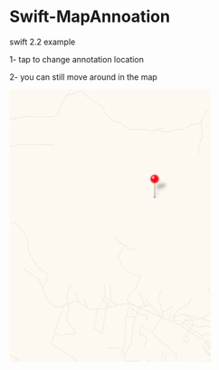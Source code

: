 # Swift-MapAnnoation

swift 2.2 example

1- tap to change annotation location

2- you can still move around in the map

![alt text](/map.gif "Map")

